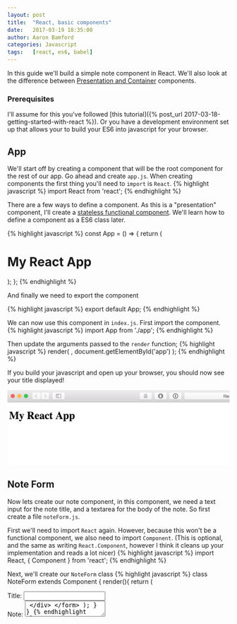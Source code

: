 ```yaml
---
layout: post
title:  "React, basic components"
date:   2017-03-19 18:35:00
author: Aaron Bamford
categories: Javascript
tags:	[react, es6, babel]
---
```


In this guide we'll build a simple note component in React. We'll also look at the difference between [Presentation and Container](https://medium.com/@dan_abramov/smart-and-dumb-components-7ca2f9a7c7d0#.di7pus8vs) components.

### Prerequisites
I'll assume for this you've followed [this tutorial]({% post_url 2017-03-18-getting-started-with-react %}). Or you have a development environment set up that allows your to build your ES6 into javascript for your browser.

## App

We'll start off by creating a component that will be the root component for the rest of our app. Go ahead and create `app.js`.
When creating components the first thing you'll need to `import` is `React`.
{% highlight javascript %}
import React from 'react';
{% endhighlight %}

There are a few ways to define a component. As this is a "presentation" component, I'll create a [stateless functional component](https://facebook.github.io/react/blog/2015/10/07/react-v0.14.html#stateless-functional-components). We'll learn how to define a component as a ES6 class later.

{% highlight javascript %}
const App = () => {
   return (
     <h1>
      My React App
    </h1>
  );
};
{% endhighlight %}

And finally we need to export the component

{% highlight javascript %}
export default App;
{% endhighlight %}

We can now use this component in `index.js`. First import the component.
{% highlight javascript %}
import App from './app';
{% endhighlight %}

Then update the arguments passed to the `render` function;
{% highlight javascript %}
render(
  <App/>,
  document.getElementById('app')
);
{% endhighlight %}

If you build your javascript and open up your browser, you should now see your title displayed!

<img src="/assets/2017-03-19-react-basic-components/title.png" title="React Title">

## Note Form

Now lets create our note component, in this component, we need a text input for the note title, and a textarea for the body of the note. So first create a file `noteForm.js`.

First we'll need to import `React` again. However, because this won't be a functional component, we also need to import `Component`. (This is optional, and the same as writing `React.Component`, however I think it cleans up your implementation and reads a lot nicer)
{% highlight javascript %}
import React, { Component } from 'react';
{% endhighlight %}

Next, we'll create our `NoteForm` class
{% highlight javascript %}
class NoteForm extends Component {
  render(){
    return (
      <form>
        <div>
          <label>Title:</label>
          <input type="text"/>
        </div>
        <div>
          <label>Note:</label>
          <textarea/>
        </div>
      </form>
    );
  }
}
{% endhighlight %}

And like we did with the `App` component, we'll need to export it to use elsewhere.
{% highlight javascript %}
export default NoteForm;
{% endhighlight %}

Then we'll update the `App` component to render our new `NoteForm` component.

{% highlight javascript %}
//...
import NoteForm from './noteForm';

const App = () => {
   return (
     <h1>
      My React App
      <NoteForm />
    </h1>
  );
};
//...
{% endhighlight %}

You should be able to build your application at this point and view it in your browser.
<img src="/assets/2017-03-19-react-basic-components/note.png" title="React Note">

## Controlled components.

At the moment our `<textarea/>` and our `<input/>` components manage their own state, and our React component knows nothing about their values. We'll change these to be [controlled components](https://facebook.github.io/react/docs/forms.html), this means our `NoteForm` component will be the single source of truth for their value.

The first thing we'll want to do here is define the state of our component. We do this in the constructor for the class. We can then set the value of our components to the value of the state properties.
{% highlight javascript %}
//...
class NoteForm extends Component{
  constructor(props){
    super(props);
    this.state = {
      title: '',
      value: ''
    };
  }

  render(){
    return (
      <form>
        <div>
          <label>Title:</label>
          <input type="text" value={this.state.title}/>
        </div>
        <div>
          <label>Note:</label>
          <textarea value={this.state.value} />
        </div>
      </form>
    );
  }
}
//...
{% endhighlight %}
You can read about why we need to call `super(props)` [here](https://facebook.github.io/react/docs/react-component.html#constructor).

However, if you run your application now, you'll find when you type in the `<input/>` or the `<textarea/>` nothing happens! This is because we've not told our `NoteForm` component what to do, when we try and update the value. So lets create two functions in our components class definition, and tell our `<input/>` and `<textarea/>` components to call the respective function, when the value is changed.
{% highlight javascript %}
//...
_onTitleUpdate(event){
  this.setState({ title: event.target.value });
}

_onValueUpdate(event){
  this.setState({ value: event.target.value });
}
//...
{% endhighlight %}

{% highlight javascript %}
//...
<input type="text" value={this.state.title} onChange={this._onTitleUpdate.bind(this)}/>
//...
<textarea value={this.state.value} onChange={this._onValueUpdate.bind(this)}/>
//...
{% endhighlight %}

If you run your app now, you should be able to update the values of your text boxes!


### Autobinding
Using ES6 classes means our components don't automatically bind `this` to the instance. This is why have to call `.bind(this)` when passing our methods to `onChange`. Because this adds a lot of boilerplate to our code, it'd be nice to get our components to [autobind](https://facebook.github.io/react/docs/react-without-es6.html#autobinding). To do this we need to install the [tansform-class-properties](https://babeljs.io/docs/plugins/transform-class-properties/) babel plugin as class-tansform is currently an experimental feature and therefore doesn't come with the es2015 or react preset.

```
npm install --save-dev babel-plugin-transform-class-properties
```

And update `.babelrc` to include the new plugin
{% highlight javascript %}
//...
"plugins": ["transform-class-properties"]
//...
{% endhighlight %}

The methods can now be declared like so
{% highlight javascript %}
//...
_onTitleUpdate = (event) => {
  this.setState({ title: event.target.value });
}

_onValueUpdate = (event) => {
  this.setState({ value: event.target.value });
}
//...
{% endhighlight %}

We can then remove both instances of `.bind(this)` where we pass the methods to the `onChange` props.
{% highlight javascript %}
//...
<input type="text" value={this.state.title} onChange={this._onTitleUpdate}/>
//...
<textarea value={this.state.value} onChange={this._onValueUpdate}/>
//...
{% endhighlight %}

Rebuild and run your application and it should still be working as before.

## Displaying our Note
Now we can update the values in our form, we need to do something when the form is submit. Because I want to display the saved value of the note separately from the form for the note, we'll need to create it as a new component. But first we'll create a component that knows about both my current `NoteForm` component and the new display component. We'll create `noteContainer.js` and create a `NoteContainer` component.
{% highlight javascript %}
import React, { Component } from 'react';
import NoteForm from './noteForm.js';

class NoteContainer extends Component{
  constructor(props){
    super(props);
    this.state = {
      note: {
        title: '',
        value: ''
      }
    };
  }

  _onNoteSaved = (note) => {
    this.setState({ note });
  }

  render(){
    return (
      <NoteForm onSave={this._onNoteSaved} />
    );
  }
}

export default NoteContainer;
{% endhighlight %}
Here we've defined a state for our component that consists of a `note` property, this gets updated when the `_onNoteSaved` function gets called. The render function renders a `NoteForm` component, and also also passes `_onNoteSaved` method in a prop we've called `onSave`. In order for this to be called, we'll have to update our `NoteForm` components implementation.


{% highlight javascript %}
//...
_onSubmit = (event) => {
  event.preventDefault();
  this.props.onSave({ title : this.state.title, value: this.state.value });
}

render(){
  return (
    <form onSubmit={this._onSubmit}>
      <div>
        <label>Title:</label>
        <input type="text" value={this.state.title} onChange={this._onTitleUpdate}/>
      </div>
      <div>
        <label>Note:</label>
        <textarea value={this.state.value} onChange={this._onValueUpdate}/>
      </div>
      <input type="submit" value="Save"/>
    </form>
  );
}
//..  
{% endhighlight %}

We have now included a button to submit the form, and included the `onSubmit` prop with a new function as its value, on the `<form>` component. The new `_onSubmit` function takes the event, the first thing we need to do is stop the default behaviour of that event from happening (this would be the browser trying to handle the form submission), we next call the function that was passed to us as the `onSave` prop from the `NoteContainer`. If you remember `onSave` referred to a function that expected a `note` parameter. Therefore we are passing an object with both our title and value properties (the shape of `note`).

Before we create a component to display the saved values of our note, we'll make sure our application still works as we intend, however because we want our `NoteContainer` component to be rendered we'll have to update our `App` component slightly.

{% highlight javascript %}
//...
import NoteContainer from './noteContainer';

 const App = () => {
   return (
     <div>
      <h1>My React App</h1>
      <NoteContainer/>
     </div>

  );
};
//...
{% endhighlight %}

If you build and run your application now, you should still have your form, and clicking on save appears to do nothing!
<img src="/assets/2017-03-19-react-basic-components/note-form.gif" title="React Note Form">

We can now create our component to display our note. I'll create a component called `Note` in `note.js`. Because this components only job will be to render data that is passed to it, we can create this as a stateless functional component, we'll make it expect a `note` prop, and it will display the `note.title` and `note.value`.

{% highlight javascript %}
import React from 'react';

const Note = ({ note }) => {
  return(
    <div>
      <h2>{note.title}</h2>
      <p>{note.value}</p>
    </div>
  );
};

export default Note;
{% endhighlight %}

Now we can update `NoteContainer` to display our new `Note` component as well as the form. We'll make sure that we pass the `note` in the state down to our new `Note` componont in a `note` prop.

{% highlight javascript %}
render(){
  return (
    <div>
      <NoteForm onSave={this._onNoteSaved} />
      <Note note={this.state.note} />
    </div>
  );
}
{% endhighlight %}

If you build and run your application now, when you save your note, you should see it get displayed below!
<img src="/assets/2017-03-19-react-basic-components/note-display.gif" title="React Note Display">

You should now have a grasp of creating components with React both as ES6 classes and stateless functional components, and the differences between Container and Presentation components. Next time we'll look at introducing redux to make managing state much easier!

Find the source code for this over at [github here](https://github.com/airzy91/react-redux-starter/tree/basic-components).
